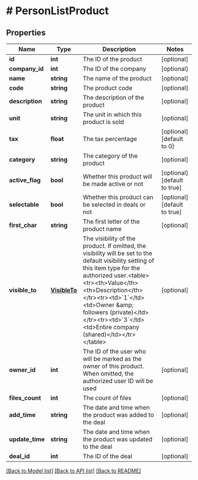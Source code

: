 # # PersonListProduct

## Properties

Name | Type | Description | Notes
------------ | ------------- | ------------- | -------------
**id** | **int** | The ID of the product | [optional]
**company_id** | **int** | The ID of the company | [optional]
**name** | **string** | The name of the product | [optional]
**code** | **string** | The product code | [optional]
**description** | **string** | The description of the product | [optional]
**unit** | **string** | The unit in which this product is sold | [optional]
**tax** | **float** | The tax percentage | [optional] [default to 0]
**category** | **string** | The category of the product | [optional]
**active_flag** | **bool** | Whether this product will be made active or not | [optional] [default to true]
**selectable** | **bool** | Whether this product can be selected in deals or not | [optional] [default to true]
**first_char** | **string** | The first letter of the product name | [optional]
**visible_to** | [**VisibleTo**](VisibleTo.md) | The visibility of the product. If omitted, the visibility will be set to the default visibility setting of this item type for the authorized user.&lt;table&gt;&lt;tr&gt;&lt;th&gt;Value&lt;/th&gt;&lt;th&gt;Description&lt;/th&gt;&lt;/tr&gt;&lt;tr&gt;&lt;td&gt;&#x60;1&#x60;&lt;/td&gt;&lt;td&gt;Owner &amp;amp; followers (private)&lt;/td&gt;&lt;/tr&gt;&lt;tr&gt;&lt;td&gt;&#x60;3&#x60;&lt;/td&gt;&lt;td&gt;Entire company (shared)&lt;/td&gt;&lt;/tr&gt;&lt;/table&gt; | [optional]
**owner_id** | **int** | The ID of the user who will be marked as the owner of this product. When omitted, the authorized user ID will be used | [optional]
**files_count** | **int** | The count of files | [optional]
**add_time** | **string** | The date and time when the product was added to the deal | [optional]
**update_time** | **string** | The date and time when the product was updated to the deal | [optional]
**deal_id** | **int** | The ID of the deal | [optional]

[[Back to Model list]](../../README.md#models) [[Back to API list]](../../README.md#endpoints) [[Back to README]](../../README.md)
